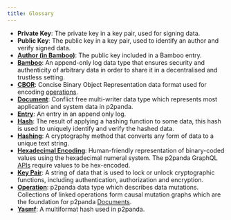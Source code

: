 ```yaml
---
title: Glossary
---
```


* **Private Key**: The private key in a key pair, used for signing data.
* **Public Key**: The public key in a key pair, used to identify an author and verify signed data.
* **[Author (in Bamboo)][bamboo-author]**: The public key included in a Bamboo entry.
* **[Bamboo][bamboo]**: An append-only log data type that ensures security and authenticity of arbitrary data in order to share it in a decentralised and trustless setting.
* **[CBOR][cbor]**: Concise Binary Object Representation data format used for encoding [operations][operations].
* **[Document][documents]**: Conflict free multi-writer data type which represents most application and system data in p2panda.
* **[Entry][bamboo]**: An entry in an append only log.
* **[Hash][hash]**: The result of applying a hashing function to some data, this hash is used to uniquely identify and verify the hashed data.
* **[Hashing][hash]**: A cryptography method that converts any form of data to a unique text string.
* **[Hexadecimal Encoding][encoding]**: Human-friendly representation of binary-coded values using the hexadecimal numeral system. The p2panda GraphQL [APIs][api] require values to be hex-encoded.
* **[Key Pair][key_pairs]**: A string of data that is used to lock or unlock cryptographic functions, including authentication, authorization and encryption.
* **[Operation][operations]**: p2panda data type which describes data mutations. Collections of linked operations form causal mutation graphs which are the foundation for p2panda [Documents][documents].
* **[Yasmf][yasmf]**: A multiformat hash used in p2panda.

[api]: /specification/APIs/overview
[bamboo-author]: /specification/data-types/bamboo#author
[bamboo]: /specification/data-types/bamboo
[bamboo_spec]: https://github.com/bamboo-rs/bamboo-ed25519-yasmf
[cbor]: /specification/encoding-data#cbor
[documents]: /specification/data-types/documents
[encoding]: /specification/data-types/bamboo#encoding
[hash]: /specification/data-types/bamboo#hashing
[key_pairs]: /specification/data-types/key-pairs
[operations]: /specification/data-types/operations
[yamf]: https://github.com/AljoschaMeyer/yamf-hash
[yasmf]: https://github.com/bamboo-rs/yasmf-hash
